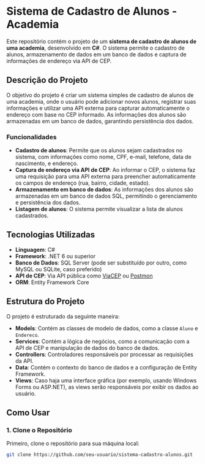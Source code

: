 # Sistema de Cadastro de Alunos - Academia

Este repositório contém o projeto de um **sistema de cadastro de alunos de uma academia**, desenvolvido em **C#**. O sistema permite o cadastro de alunos, armazenamento de dados em um banco de dados e captura de informações de endereço via API de CEP.

## Descrição do Projeto

O objetivo do projeto é criar um sistema simples de cadastro de alunos de uma academia, onde o usuário pode adicionar novos alunos, registrar suas informações e utilizar uma API externa para capturar automaticamente o endereço com base no CEP informado. As informações dos alunos são armazenadas em um banco de dados, garantindo persistência dos dados.

### Funcionalidades

- **Cadastro de alunos**: Permite que os alunos sejam cadastrados no sistema, com informações como nome, CPF, e-mail, telefone, data de nascimento, e endereço.
- **Captura de endereço via API de CEP**: Ao informar o CEP, o sistema faz uma requisição para uma API externa para preencher automaticamente os campos de endereço (rua, bairro, cidade, estado).
- **Armazenamento em banco de dados**: As informações dos alunos são armazenadas em um banco de dados SQL, permitindo o gerenciamento e persistência dos dados.
- **Listagem de alunos**: O sistema permite visualizar a lista de alunos cadastrados.

## Tecnologias Utilizadas

- **Linguagem**: C#
- **Framework**: .NET 6 ou superior
- **Banco de Dados**: SQL Server (pode ser substituído por outro, como MySQL ou SQLite, caso preferido)
- **API de CEP**: Via API pública como [ViaCEP](https://viacep.com.br/) ou [Postmon](http://postmon.com.br/)
- **ORM**: Entity Framework Core

## Estrutura do Projeto

O projeto é estruturado da seguinte maneira:

- **Models**: Contém as classes de modelo de dados, como a classe `Aluno` e `Endereco`.
- **Services**: Contém a lógica de negócios, como a comunicação com a API de CEP e manipulação de dados do banco de dados.
- **Controllers**: Controladores responsáveis por processar as requisições da API.
- **Data**: Contém o contexto do banco de dados e a configuração de Entity Framework.
- **Views**: Caso haja uma interface gráfica (por exemplo, usando Windows Forms ou ASP.NET), as views serão responsáveis por exibir os dados ao usuário.

## Como Usar

### 1. Clone o Repositório

Primeiro, clone o repositório para sua máquina local:

```bash
git clone https://github.com/seu-usuario/sistema-cadastro-alunos.git
